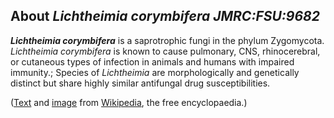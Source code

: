 About *Lichtheimia corymbifera JMRC:FSU:9682* 
---------------------------------------------



***Lichtheimia corymbifera*** is a saprotrophic fungi in the phylum
Zygomycota. *Lichtheimia corymbifera* is known to cause pulmonary, CNS,
rhinocerebral, or cutaneous types of infection in animals and humans
with impaired immunity.; Species of *Lichtheimia* are morphologically
and genetically distinct but share highly similar antifungal drug
susceptibilities.

([Text](http://en.wikipedia.org/wiki/Lichtheimia_corymbifera) and
[image](https://commons.wikimedia.org/wiki/File:Absidia_corymbifera.jpg)
from [Wikipedia](http://en.wikipedia.org/), the free encyclopaedia.)

